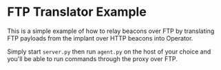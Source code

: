 # FTP Translator Example

This is a simple example of how to relay beacons over FTP by translating FTP payloads from the implant over HTTP beacons into Operator.

Simply start `server.py` then run `agent.py` on the host of your choice and you'll be able to run commands through the proxy over FTP.